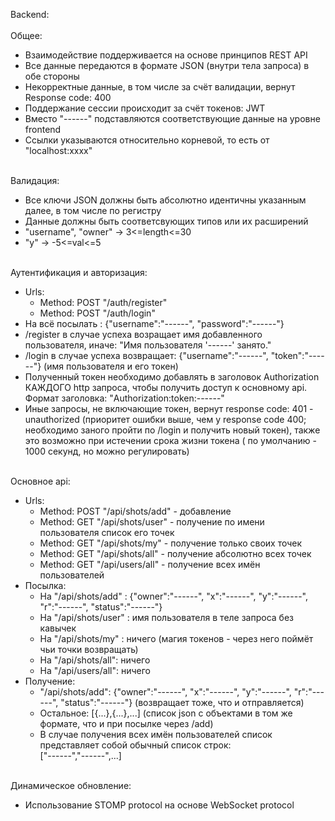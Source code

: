 Backend:<br><br>
Общее:
<ul>
  <li>Взаимодействие поддерживается на основе принципов REST API </li>
  <li>Все данные передаются в формате JSON (внутри тела запроса) в обе стороны</li>
  <li>Некорректные данные, в том числе за счёт валидации, вернут Response code: 400</li>
  <li>Поддержание сессии происходит за счёт токенов: JWT </li>
  <li>Вместо "------" подставляются соответствующие данные на уровне frontend
  <li>Ссылки указываются относительно корневой, то есть от "localhost:xxxx"</li>
</ul>
<br>
Валидация:
<ul>
 <li>Все ключи JSON должны быть абсолютно идентичны указанным далее, в том числе по регистру</li>
 <li>Данные должны быть соответсвующих типов или их расширений</li>
 <li>"username", "owner" -> 3<=length<=30</li>
 <li>"y" -> -5<=val<=5</li>
</ul>
<br>
Аутентификация и авторизация:
<ul>
  <li>
    Urls: 
    <ul>
      <li> Method: POST "/auth/register" </li>
      <li> Method: POST "/auth/login"</li>
    </ul>
  </li>
  <li> На всё посылать : {"username":"------", "password":"------"} </li>
  <li> /register в случае успеха возращает имя добавленного пользователя, иначе: "Имя пользователя '------' занято."</li>
  <li> /login в случае успеха возвращает: {"username":"------", "token":"------"} (имя пользователя и его токен)</li>
  <li> Полученный токен необходимо добавлять в заголовок Authorization КАЖДОГО http запроса, чтобы получить доступ к основному api. <br> Формат заголовка: "Authorization:token:------"</li>
  <li> Иные запросы, не включающие токен, вернут response code: 401 - unauthorized (приоритет ошибки выше, чем у response code 400; необходимо заного пройти по /login и получить новый токен), также это возможно при истечении срока жизни токена ( по умолчанию - 1000 секунд, но можно регулировать)</li>
</ul>
<br>
Основное api:
<ul>
  <li>
    Urls:
    <ul>
      <li> Method: POST "/api/shots/add" - добавление</li> 
      <li> Method: GET "/api/shots/user" - получение по имени пользователя список его точек</li>
      <li> Method: GET "/api/shots/my" - получение только своих точек</li>
      <li> Method: GET "/api/shots/all" - получение абсолютно всех точек</li>
      <li> Method: GET "/api/users/all" - получение всех имён пользователей</li>
    </ul>
  </li>
  <li>
    Посылка:
    <ul>
      <li> На "/api/shots/add" : {"owner":"------", "x":"------", "y":"------", "r":"------", "status":"------"}</li>
      <li> На "/api/shots/user" : имя пользователя в теле запроса без кавычек</li>
      <li> На "/api/shots/my" : ничего (магия токенов - через него поймёт чьи точки возвращать)</li>
      <li> На "/api/shots/all": ничего </li>
      <li> На "/api/users/all": ничего </li>
    </ul>
   </li>
   <li>
    Получение:
    <ul>
      <li>"/api/shots/add": {"owner":"------", "x":"------", "y":"------", "r":"------", "status":"------"} (возвращает тоже, что и отправляется)</li>
      <li>Остальное: [{...},{...},...] (список json с объектами в том же формате, что и при посылке через /add)</li>
      <li>В случае получения всех имён пользователей список представляет собой обычный список строк:<br> ["------","------",...]</li>
    </ul>
   </li>
</ul>
<br>
Динамическое обновление:
<ul>
  <li>Использование STOMP protocol на основе WebSocket protocol</li>
</ul>
